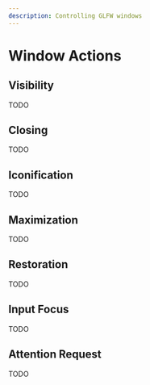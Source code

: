 ```yaml
---
description: Controlling GLFW windows
---
```


# Window Actions

## Visibility

TODO

## Closing

TODO

## Iconification

TODO

## Maximization

TODO

## Restoration

TODO

## Input Focus

TODO

## Attention Request

TODO
